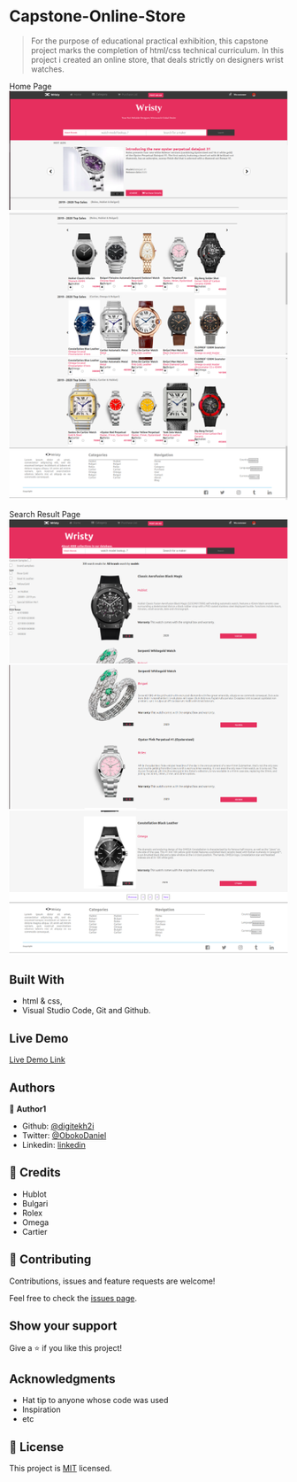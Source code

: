 # Capstone-Online-Store

> For the purpose of educational practical exhibition, this capstone project marks the completion of html/css technical curriculum. In this project i created an online store, that deals strictly on designers wrist watches. 

Home Page
![screenshot](./media/Screenshot1.png)
![screenshot](./media/Screenshot2.png)
![screenshot](./media/Screenshot3.png)

Search Result Page
![screenshot](./media/Screenshot4.png)
![screenshot](./media/Screenshot5.png)
![screenshot](./media/Screenshot6.png)



## Built With

- html & css,
- Visual Studio Code, Git and Github.

## Live Demo
[Live Demo Link](https://raw.githack.com/digitekh2i/apple-home-page/feature/index.html)

## Authors

👤 **Author1**

- Github: [@digitekh2i](https://https://github.com/digitekh2i)
- Twitter: [@ObokoDaniel](https://twitter.com/ObokoDaniel)
- Linkedin: [linkedin](http://linkedin.com/in/daniel-dikachi-1luvtek101)

## 🤝 Credits
- Hublot
- Bulgari
- Rolex
- Omega
- Cartier 

## 🤝 Contributing

Contributions, issues and feature requests are welcome!

Feel free to check the [issues page](issues/).

## Show your support

Give a ⭐️ if you like this project!

## Acknowledgments

- Hat tip to anyone whose code was used
- Inspiration
- etc

## 📝 License

This project is [MIT](lic.url) licensed.
